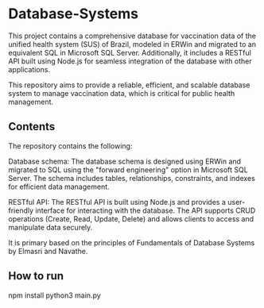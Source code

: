 # Database-Systems

This project contains a comprehensive database for vaccination data of the unified health system (SUS) of Brazil, modeled in ERWin and migrated to an equivalent SQL in Microsoft SQL Server.
Additionally, it includes a RESTful API built using Node.js for seamless integration of the database with other applications.

This repository aims to provide a reliable, efficient, and scalable database system to manage vaccination data, which is critical for public health management.

## Contents

The repository contains the following:

Database schema: The database schema is designed using ERWin and migrated to SQL using the "forward engineering" option in Microsoft SQL Server. The schema includes tables, relationships, constraints, and indexes for efficient data management.

RESTful API: The RESTful API is built using Node.js and provides a user-friendly interface for interacting with the database. The API supports CRUD operations (Create, Read, Update, Delete) and allows clients to access and manipulate data securely.

It is primary based on the principles of Fundamentals of Database Systems by Elmasri and Navathe.

## How to run

npm install
python3 main.py